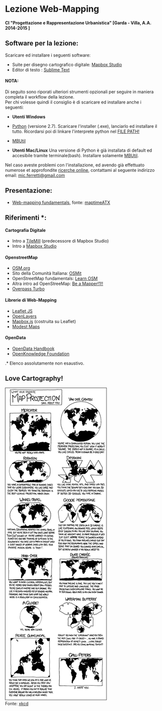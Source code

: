 # Lezione Web-Mapping

#### CI "Progettazione e Rappresentazione Urbanistica" [Garda - Villa, A.A. 2014-2015 ]


## Software per la lezione:

Scaricare ed installare i seguenti software:

- Suite per disegno cartografico digitale: [Mapbox Studio](https://www.mapbox.com/mapbox-studio/#darwin)
- Editor di testo : [Sublime Text](http://www.sublimetext.com/)
#### NOTA: 
Di seguito sono riporati ulteriori strumenti opzionali per seguire in maniera completa il workflow della lezione.  
Per chi volesse quindi il consiglio è di scaricare ed installare anche i seguenti:  

- **Utenti Windows**
- [Python](https://www.python.org/downloads/windows/) (versione 2.7). Scaricare l'installer (.exe), lanciarlo ed installare il tutto. Ricordarsi poi di linkare l'interprete python nel [FILE PATH!](https://docs.python.org/2/using/windows.html)  
- [MBUtil](https://github.com/mapbox/mbutil)

- **Utenti Mac/Linux**
Una versione di Python è già installata di default ed accesibile tramite terminale(bash). Installare solamente [MBUtil](https://github.com/mapbox/mbutil).

Nel caso aveste problemi con l'installazione, ed avendo già effettuato numerose et approfondite [ricerche online](http://lmgtfy.com/), contattami al seguente indirizzo email: <mic.ferretti@gmail.com>


## Presentazione:
- [Web-mapping fundamentals](https://maptimeatx.github.io/web-mapping-fundamentals/#124), fonte: [maptimeATX](http://www.meetup.com/MaptimeATX/) 



## Riferimenti *:

#### Cartografia Digitale
- Intro a [TileMill](https://www.mapbox.com/tilemill/docs/crashcourse/introduction/) (predecessore di Mapbox Studio) 
- Intro a [Mapbox Studio](https://www.mapbox.com/mapbox-studio/style-quickstart/)

#### OpenstreetMap
- [OSM.org](http://www.openstreetmap.org/)
- Sito della Comunità Italiana: [OSMit](http://openstreetmap.it/) 
- OpenStreetMap fundamentals: [Learn OSM](http://learnosm.org/en/)
- Altra intro ad OpenStreeMap: [Be a Mapper!1!!](http://beamapper.com/)
- [Overpass Turbo](http://overpass-turbo.eu/)

#### Librerie di Web-Mapping
- [Leaflet JS](http://leafletjs.com/)
- [OpenLayers](http://openlayers.org/)
- [Mapbox.js](https://www.mapbox.com/developers/#javascript) (costruita su Leaflet)
- [Modest Maps](http://modestmaps.com/)

#### OpenData
- [OpenData Handbook](http://opendatahandbook.org/)
- [OpenKnowledge Foundation](https://okfn.org/)


.* Elenco assolutamente non esaustivo. 


## Love Cartography!

![](map_projections.png)  
Fonte: [xkcd](https://xkcd.com/977/)





